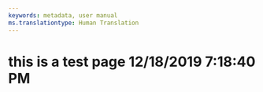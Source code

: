 ```yaml
---
keywords: metadata, user manual
ms.translationtype: Human Translation
---
```

# this is a test page 12/18/2019 7:18:40 PM